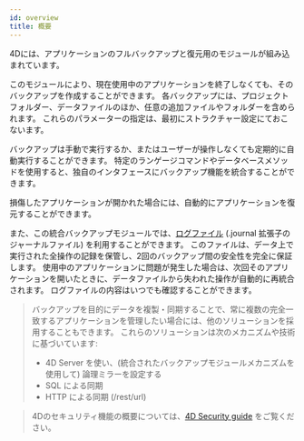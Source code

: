 ```yaml
---
id: overview
title: 概要
---
```


4Dには、アプリケーションのフルバックアップと復元用のモジュールが組み込まれています。

このモジュールにより、現在使用中のアプリケーションを終了しなくても、そのバックアップを作成することができます。 各バックアップには、プロジェクトフォルダー、データファイルのほか、任意の追加ファイルやフォルダーを含められます。 これらのパラメーターの指定は、最初にストラクチャー設定にておこないます。

バックアップは手動で実行するか、またはユーザーが操作しなくても定期的に自動実行することができます。 特定のランゲージコマンドやデータベースメソッドを使用すると、独自のインタフェースにバックアップ機能を統合することができます。

損傷したアプリケーションが開かれた場合には、自動的にアプリケーションを復元することができます。

また、この統合バックアップモジュールでは、[ログファイル](log.md) (.journal 拡張子のジャーナルファイル) を利用することができます。 このファイルは、データ上で実行された全操作の記録を保管し、2回のバックアップ間の安全性を完全に保証します。 使用中のアプリケーションに問題が発生した場合は、次回そのアプリケーションを開いたときに、データファイルから失われた操作が自動的に再統合されます。 ログファイルの内容はいつでも確認することができます。

> バックアップを目的にデータを複製・同期することで、常に複数の完全一致するアプリケーションを管理したい場合には、他のソリューションを採用することもできます。 これらのソリューションは次のメカニズムや技術に基づいています:  
> - 4D Server を使い、(統合されたバックアップモジュールメカニズムを使用して) 論理ミラーを設定する  
> - SQL による同期  
> - HTTP による同期 (/rest/url)


> 4Dのセキュリティ機能の概要については、[4D Security guide](https://blog.4d.com/4d-security-guide/) をご覧ください。
